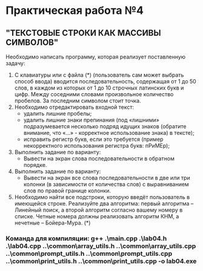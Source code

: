 # Практическая работа №4

## "ТЕКСТОВЫЕ СТРОКИ КАК МАССИВЫ СИМВОЛОВ"

Необходимо написать программу, которая реализует поставленную задачу:

1. С клавиатуры или с файла (*) (пользователь сам может выбрать способ ввода) вводится последовательность, содержащая от 1 до 50 слов, в каждом из которых от 1 до 10 строчных латинских букв и цифр. Между соседними словами произвольное количество пробелов. За последним символом стоит точка.
2. Необходимо отредактировать входной текст:
    - удалить лишние пробелы;
    - удалить лишние знаки препинания (под «лишними» подразумевается несколько подряд идущих знаков (обратите внимание, что «…» - корректное использование знака) в тексте);
    - исправить регистр букв, если это требуется (пример некорректного использования регистра букв: пРиМЕр);
3. Выполнить задание по варианту:
    - Вывести на экран слова последовательности в обратном порядке.
4. Выполнить задание по варианту:
    - Вывести на экран  все слова последовательности в две или три колонки (в зависимости от количества слов) с выравниванием слов по правой границе колонки.
5. Необходимо найти все подстроки, которую введёт пользователь в имеющейся строке. Реализуйте два алгоритма: первый алгоритма – Линейный поиск, а второй алгоритм согласно вашему номеру в списке. Четные номера должны реализовать алгоритм КНМ, а нечетные – Бойера-Мура. (*)

### Команда для компиляции: g++ .\main.cpp .\lab04.h .\lab04.cpp ..\common\array_utils.h ..\common\array_utils.cpp ..\common\prompt_utils.h ..\common\prompt_utils.cpp ..\common\print_utils.h ..\common\print_utils.cpp -o lab04.exe
